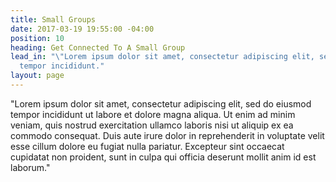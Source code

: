 ```yaml
---
title: Small Groups
date: 2017-03-19 19:55:00 -04:00
position: 10
heading: Get Connected To A Small Group
lead_in: "\"Lorem ipsum dolor sit amet, consectetur adipiscing elit, sed do eiusmod
  tempor incididunt."
layout: page
---
```


"Lorem ipsum dolor sit amet, consectetur adipiscing elit, sed do eiusmod tempor incididunt ut labore et dolore magna aliqua. Ut enim ad minim veniam, quis nostrud exercitation ullamco laboris nisi ut aliquip ex ea commodo consequat. Duis aute irure dolor in reprehenderit in voluptate velit esse cillum dolore eu fugiat nulla pariatur. Excepteur sint occaecat cupidatat non proident, sunt in culpa qui officia deserunt mollit anim id est laborum."

